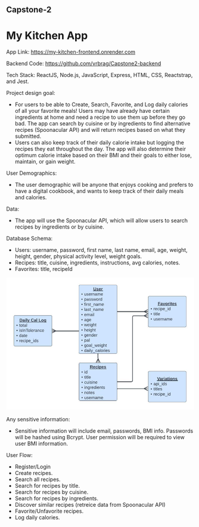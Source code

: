 ## Capstone-2
# My Kitchen App

App Link: https://my-kitchen-frontend.onrender.com

Backend Code: https://github.com/vrbrag/Capstone2-backend

Tech Stack: ReactJS, Node.js, JavaScript, Express, HTML, CSS, Reactstrap, and Jest.
     

Project design goal:
   - For users to be able to Create, Search, Favorite, and Log daily calories of all your favorite meals! Users may have already have certain ingredients at home and need a recipe to use them up before they go bad. The app can search by cuisine or by ingredients to find alternative recipes (Spoonacular API) and will return recipes based on what they submitted.  
   - Users can also keep track of their daily calorie intake but logging the recipes they eat throughout the day. The app will also determine their optimum calorie intake based on their BMI and their goals to either lose, maintain, or gain weight.


User Demographics:
   - The user demographic will be anyone that enjoys cooking and prefers to have a digital cookbook, and wants to keep track of their daily meals and calories.


Data:
   - The app will use the Spoonacular API, which will allow users to search recipes by ingredients or by cuisine.


Database Schema:
   - Users: username, password, first name, last name, email, age, weight, height, gender, physical activity level, weight goals.
   - Recipes: title, cuisine, ingredients, instructions, avg calories, notes.
   - Favorites: title, recipeId
   <img src="DataSchema.jpeg" width="700" alt="Data-Schema">
 

Any sensitive information:
   - Sensitive information will include email, passwords, BMI info. Passwords will be hashed using Bcrypt. User permission will be required to view user BMI information.


User Flow: 
   - Register/Login
   - Create recipes.
   - Search all recipes.
   - Search for recipes by title.
   - Search for recipes by cuisine.
   - Search for recipes by ingredients.
   - Discover similar recipes (retreice data from Spoonacular API)
   - Favorite/Unfavorite recipes.
   - Log daily calories.

